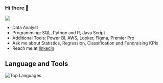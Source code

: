 ### Hi there 👋

![](https://komarev.com/ghpvc/?username=Dpakkk&color=green)

- Data Analyst
- Programming: SQL, Python and R, Java Script
- Additional Tools: Power BI, AWS, Looker, Figma, Premier Pro
- Ask me about Statistics, Regression, Classification and Fundraising KPIs
- Reach me at [linkedin](https://www.linkedin.com/in/bikpo/)


## **Language and Tools**

![Top Languages](https://github-readme-stats.vercel.app/api/top-langs/?username=Dpakkk&theme=graywhite)
